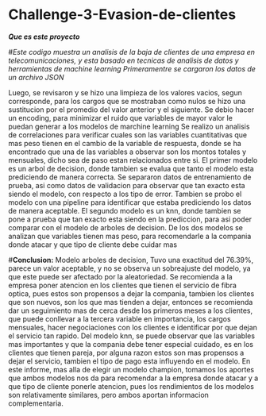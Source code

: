 # Challenge-3-Evasion-de-clientes
***Que es este proyecto***





#*Este codigo muestra un analisis de la baja de clientes de una empresa en telecomunicaciones, y esta basado en tecnicas de analisis de datos y herramientas de machine learning
Primeramentre se cargaron los datos de un archivo JSON*



Luego, se revisaron y se hizo una limpieza de los valores vacios, segun corresponde, para los cargos que se mostraban como nulos se hizo una sustitucion por el promedio del valor anterior y el siguiente.
Se debio hacer un encoding, para minimizar el ruido que variables de mayor valor le puedan generar a los modelos de marchine learning
Se realizo un analisis de correlaciones para verificar cuales son las variables cuantitativas que mas peso tienen en el cambio de la variable de respuesta, donde se ha encontrado que una de las variables a observar son los montos totales y mensuales, dicho sea de paso estan relacionados entre si.
El primer modelo es un arbol de decision, donde tambien se evalua que tanto el modelo esta prediciendo de manera correcta. Se separaron datos de entrenamiento de prueba, asi como datos de validacion para observar que tan exacto esta siendo el modelo, con respecto a los tipo de error. Tambien se probo el modelo con una pipeline para identificar que estaba prediciendo los datos de manera aceptable.
El segundo modelo es un knn, donde tambien se pone a prueba que tan exacto esta siendo en la prediccion, para asi poder comparar con el modelo de arboles de decision.
De los dos modelos se analizan que variables tienen mas peso, para recomendarle a la compania donde atacar y que tipo de cliente debe cuidar mas






#**Conclusion:** 
Modelo arboles de decision, Tuvo una exactitud del 76.39%, parece un valor aceptable, y no se observa un sobreajuste del modelo, ya que este puede ser afectado por la aleatoriedad. Se recomienda a la empresa poner atencion en los clientes que tienen el servicio de fibra optica, pues estos son propensos a dejar la compania, tambien los clientes que son nuevos, son los que mas tienden a dejar, entonces se recomienda dar un seguimiento mas de cerca desde los primeros meses a los clientes, que puede conllevar a la tercera variable en importancia, los cargos mensuales, hacer negociaciones con los clientes e identificar por que dejan el servicio tan rapido.
Del modelo knn, se puede observar que las variables mas importantes y que la compania debe tener especial cuidado, es en los clientes que tienen pareja, por alguna razon estos son mas propensos a dejar el servicio, tambien el tipo de pago esta influyendo en el modelo.
En este informe, mas alla de elegir un modelo champion, tomamos los aportes que ambos modelos nos da para recomendar a la empresa donde atacar y a que tipo de cliente ponerle atencion, pues los rendimientos de los modelos son relativamente similares, pero ambos aportan informacion complementaria.
